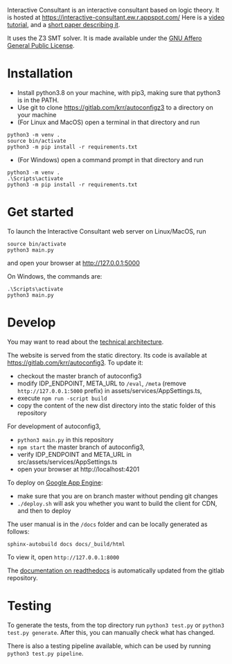 Interactive Consultant is an interactive consultant based on logic theory. It is hosted at https://interactive-consultant.ew.r.appspot.com/
Here is a [video tutorial](https://drive.google.com/open?id=1hZswGXjEK_mIyQVK5NeRhusmWkRFUo90), and a [short paper describing it](https://drive.google.com/file/d/1RLCZq-6c0b4ymNvK5C3XpFp9uE4JdmtJ/view?usp=sharing).

It uses the Z3 SMT solver.  It is made available under the [GNU Affero General Public License](https://www.gnu.org/licenses/agpl-3.0.en.html).  


# Installation
* Install python3.8 on your machine, with pip3, making sure that python3 is in the PATH.
* Use git to clone https://gitlab.com/krr/autoconfigz3 to a directory on your machine
* (For Linux and MacOS) open a terminal in that directory and run
~~~~
python3 -m venv .
source bin/activate
python3 -m pip install -r requirements.txt
~~~~

* (For Windows) open a command prompt in that directory and run
~~~~
python3 -m venv .
.\Scripts\activate
python3 -m pip install -r requirements.txt
~~~~

# Get started
To launch the Interactive Consultant web server on Linux/MacOS, run
~~~~
source bin/activate
python3 main.py
~~~~
and open your browser at http://127.0.0.1:5000

On Windows, the commands are:
~~~~
.\Scripts\activate
python3 main.py
~~~~


# Develop

You may want to read about the [technical architecture](https://docs.google.com/document/d/1i0oFnk_ITwm2zkF36MzN9ezgZJe0_a7H9Tm1x1V-lKA/edit?usp=sharing).

The website is served from the static directory.  Its code is available at https://gitlab.com/krr/autoconfig3.  To update it:

* checkout the master branch of autoconfig3
* modify IDP_ENDPOINT, META_URL to `/eval`, `/meta` (remove `http://127.0.0.1:5000` prefix) in assets/services/AppSettings.ts,
* execute `npm run -script build`
* copy the content of the new dist directory into the static folder of this repository

For development of autoconfig3,

* `python3 main.py` in this repository
* `npm start` the master branch of autoconfig3,
* verify IDP_ENDPOINT and META_URL in src/assets/services/AppSettings.ts
* open your browser at http://localhost:4201

To deploy on [Google App Engine](https://gitlab.com/krr/autoconfigz3/-/blob/master/docs/zettlr/Google%20App%20Engine.md):
* make sure that you are on branch master without pending git changes
* `./deploy.sh` will ask you whether you want to build the client for CDN, and then to deploy

The user manual is in the `/docs` folder and can be locally generated as follows:
~~~~
sphinx-autobuild docs docs/_build/html
~~~~
To view it, open `http://127.0.0.1:8000`

The [documentation on readthedocs](https://readthedocs.org/projects/idp-z3/) is automatically updated from the gitlab repository.

# Testing

To generate the tests, from the top directory run `python3 test.py` or `python3 test.py generate`.
After this, you can manually check what has changed.

There is also a testing pipeline available, which can be used by running `python3 test.py pipeline`.
